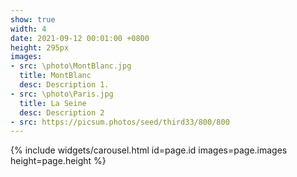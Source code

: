 ```yaml
---
show: true
width: 4
date: 2021-09-12 00:01:00 +0800
height: 295px
images:
- src: \photo\MontBlanc.jpg
  title: MontBlanc
  desc: Description 1.
- src: \photo\Paris.jpg
  title: La Seine
  desc: Description 2
- src: https://picsum.photos/seed/third33/800/800
---
```


{% include widgets/carousel.html id=page.id images=page.images height=page.height %}
